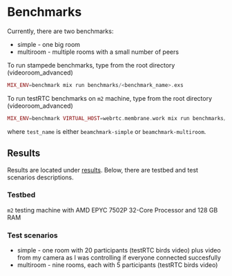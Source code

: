 # Benchmarks

Currently, there are two benchmarks:
* simple - one big room 
* multiroom - multiple rooms with a small number of peers

To run stampede benchmarks, type from the root directory (videoroom_advanced) 

```elixir
MIX_ENV=benchmark mix run benchmarks/<benchmark_name>.exs
```

To run testRTC benchmarks on `m2` machine, type from the root directory (videoroom_advanced)

```elixir
MIX_ENV=benchmark VIRTUAL_HOST=webrtc.membrane.work mix run benchmarks/testrtc.exs <api_key> <test_name>
```

where `test_name` is either `beamchmark-simple` or `beamchmark-multiroom`.

## Results

Results are located under [results](results).
Below, there are testbed and test scenarios descriptions.

### Testbed
`m2` testing machine with AMD EPYC 7502P 32-Core Processor and 128 GB RAM

### Test scenarios
* simple - one room with 20 participants (testRTC birds video) plus video from my camera as I was controlling if everyone connected succesfully
* multiroom - nine rooms, each with 5 participants (testRTC birds video)


